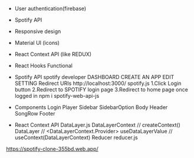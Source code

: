 * User authentication(firebase)
* Spotify API
* Responsive design
* Material UI (icons)
* React Context API (like REDUX)
* React Hooks Functional

* Spotify API
    spotify developer
    DASHBOARD
    CREATE AN APP
    EDIT SETTING
        Redirect URIs
            http://localhost:3000/
    spotify.js
         1.Click Login button
         2.Redirect to SPOTIFY login page
         3.Redirect to home page once logged in
    npm i spotify-web-api-js
    
* Components
    Login
    Player
        Sidebar
            SidebarOption
        Body
            Header
            SongRow
        Footer

* React Context API
    DataLayer.js
        DataLayerContext // createContext()
        DataLayer // <DataLayerContext.Provider>
        useDataLayerValue // useContext(DataLayerContext)
    Reducer
        reducer.js

https://spotify-clone-355bd.web.app/